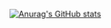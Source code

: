 


[![Anurag's GitHub stats](https://github-readme-stats.vercel.app/api?username=anuraghazra)](https://github.com/anuraghazra/github-readme-stats)
<!--stackedit_data:
eyJoaXN0b3J5IjpbLTQ2NzEwMjUwNl19
-->